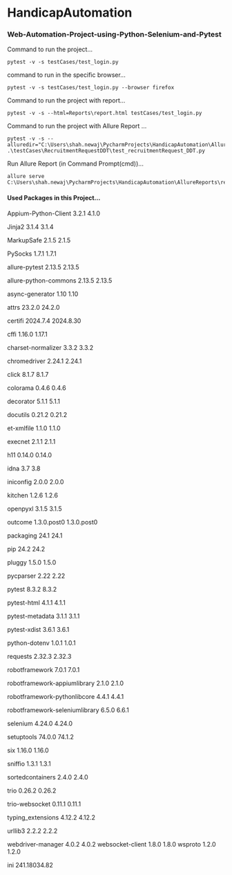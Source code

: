 # HandicapAutomation
### Web-Automation-Project-using-Python-Selenium-and-Pytest

Command to run the project...

    pytest -v -s testCases/test_login.py

command to run in the specific browser...

    pytest -v -s testCases/test_login.py --browser firefox

Command to run the project with report...

    pytest -v -s --html=Reports\report.html testCases/test_login.py

Command to run the project with Allure Report ...

    pytest -v -s --alluredir="C:\Users\shah.newaj\PycharmProjects\HandicapAutomation\AllureReports\reports" .\testCases\RecruitmentRequestDDT\test_recruitmentRequest_DDT.py

Run Allure Report (in Command Prompt(cmd))...

    allure serve C:\Users\shah.newaj\PycharmProjects\HandicapAutomation\AllureReports\reports

#### Used Packages in this Project...

Appium-Python-Client	3.2.1	4.1.0

Jinja2	3.1.4	3.1.4

MarkupSafe	2.1.5	2.1.5

PySocks	1.7.1	1.7.1

allure-pytest	2.13.5	2.13.5

allure-python-commons	2.13.5	2.13.5

async-generator	1.10	1.10

attrs	23.2.0	24.2.0

certifi	2024.7.4	2024.8.30

cffi	1.16.0	1.17.1

charset-normalizer	3.3.2	3.3.2

chromedriver	2.24.1	2.24.1

click	8.1.7	8.1.7

colorama	0.4.6	0.4.6

decorator	5.1.1	5.1.1

docutils	0.21.2	0.21.2

et-xmlfile	1.1.0	1.1.0

execnet	2.1.1	2.1.1

h11	0.14.0	0.14.0

idna	3.7	3.8

iniconfig	2.0.0	2.0.0

kitchen	1.2.6	1.2.6

openpyxl	3.1.5	3.1.5

outcome	1.3.0.post0	1.3.0.post0

packaging	24.1	24.1

pip	24.2	24.2

pluggy	1.5.0	1.5.0

pycparser	2.22	2.22

pytest	8.3.2	8.3.2

pytest-html	4.1.1	4.1.1

pytest-metadata	3.1.1	3.1.1

pytest-xdist	3.6.1	3.6.1

python-dotenv	1.0.1	1.0.1

requests	2.32.3	2.32.3

robotframework	7.0.1	7.0.1

robotframework-appiumlibrary	2.1.0	2.1.0

robotframework-pythonlibcore	4.4.1	4.4.1

robotframework-seleniumlibrary	6.5.0	6.6.1

selenium	4.24.0	4.24.0

setuptools	74.0.0	74.1.2

six	1.16.0	1.16.0

sniffio	1.3.1	1.3.1

sortedcontainers	2.4.0	2.4.0

trio	0.26.2	0.26.2

trio-websocket	0.11.1	0.11.1

typing_extensions	4.12.2	4.12.2

urllib3	2.2.2	2.2.2

webdriver-manager	4.0.2	4.0.2
websocket-client	1.8.0	1.8.0
wsproto	1.2.0	1.2.0

ini 241.18034.82